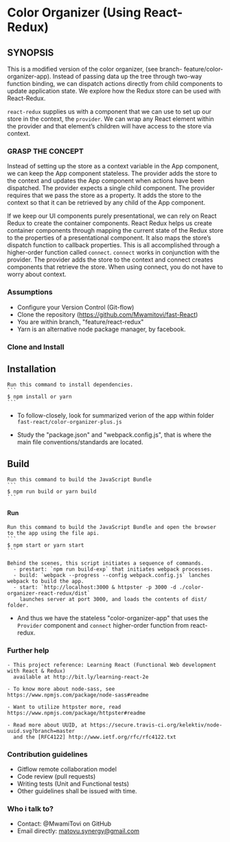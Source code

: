 Color Organizer (Using React-Redux)
===================================

## SYNOPSIS

This is a modified version of the color organizer,
(see branch- feature/color-organizer-app). 
Instead of passing data up the tree through two-way function binding,
we can dispatch actions directly from child components to update application state.
We explore how the Redux store can be used with React-Redux.

``react-redux`` supplies us with a component that we can use to set up our store in the context, 
the ``provider``. We can wrap any React element within the provider and 
that element’s children will have access to the store via context.


### GRASP THE CONCEPT


Instead of setting up the store as a context variable in the App component, we can keep the App component stateless. The provider adds the store to the context and updates the App component when actions have been dispatched. The provider expects a single child component.
The provider requires that we pass the store as a property. 
It adds the store to the context so that it can be retrieved by any child of the App component. 

If we keep our UI components purely presentational, 
we can rely on React Redux to create the container components. 
React Redux helps us create container components through mapping the current state of 
the Redux store to the properties of a presentational component. 
It also maps the store’s dispatch function to callback properties.
This is all accomplished through a higher-order function called ``connect``.
``connect`` works in conjunction with the provider. 
The provider adds the store to the context and connect creates components that retrieve the store. 
When using connect, you do not have to worry about context.


### Assumptions
   - Configure your Version Control (Git-flow)
   - Clone the repository (https://github.com/Mwamitovi/fast-React)
   - You are within branch, "feature/react-redux"
   - Yarn is an alternative node package manager, by facebook.


### Clone and Install

## Installation
    Run this command to install dependencies.
    ```
    $ npm install or yarn
    ```

   - To follow-closely, look for summarized verion of the app within
     folder `fast-react/color-organizer-plus.js`

   - Study the "package.json" and "webpack.config.js", 
     that is where the main file conventions/standards are located.

## Build
    Run this command to build the JavaScript Bundle
    ```
    $ npm run build or yarn build
    ```

#### Run
    Run this command to build the JavaScript Bundle and open the browser to the app using the file api.
    ```
    $ npm start or yarn start
    ```

    Behind the scenes, this script initiates a sequence of commands.
      - prestart: `npm run build-exp` that initiates webpack processes.
      - build: `webpack --progress --config webpack.config.js` lanches webpack to build the app.
      - start: `http://localhost:3000 & httpster -p 3000 -d ./color-organizer-react-redux/dist` 
        launches server at port 3000, and loads the contents of dist/ folder.

   - And thus we have the stateless "color-organizer-app" that uses the ``Provider`` component and ``connect`` higher-order function from react-redux.


### Further help

    - This project reference: Learning React (Functional Web development with React & Redux)
      available at http://bit.ly/learning-react-2e

    - To know more about node-sass, see https://www.npmjs.com/package/node-sass#readme

    - Want to utilize httpster more, read https://www.npmjs.com/package/httpster#readme

    - Read more about UUID, at https://secure.travis-ci.org/kelektiv/node-uuid.svg?branch=master
      and the [RFC4122] http://www.ietf.org/rfc/rfc4122.txt


### Contribution guidelines
   - Gitflow remote collaboration model
   - Code review (pull requests)
   - Writing tests (Unit and Functional tests)
   - Other guidelines shall be issued with time.

### Who i talk to?
   - Contact: @MwamiTovi on GitHub
   - Email directly: matovu.synergy@gmail.com
